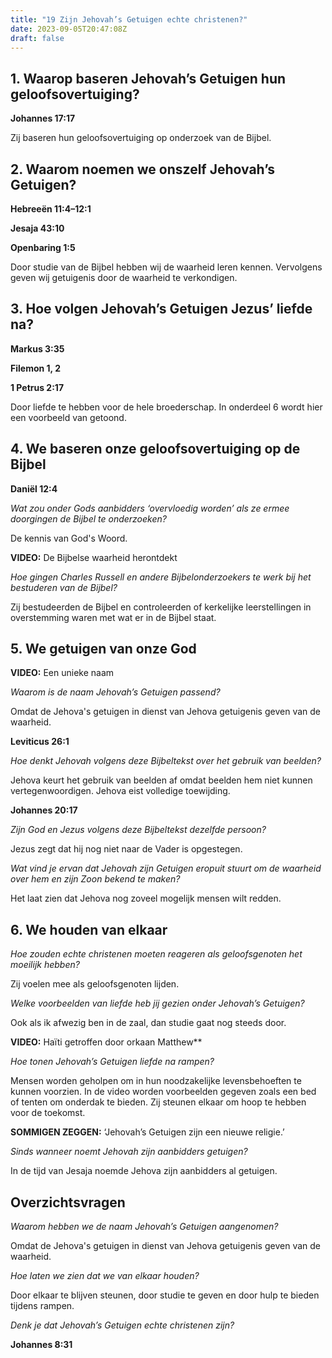 ```yaml
---
title: "19 Zijn Jehovah’s Getuigen echte christenen?"
date: 2023-09-05T20:47:08Z
draft: false
---
```


## 1. Waarop baseren Jehovah’s Getuigen hun geloofsovertuiging?

**Johannes 17:17**

Zij baseren hun geloofsovertuiging op onderzoek van de Bijbel.

## 2. Waarom noemen we onszelf Jehovah’s Getuigen?

**Hebreeën 11:4–​12:1**

**Jesaja 43:10**

**Openbaring 1:5**

Door studie van de Bijbel hebben wij de waarheid leren kennen. Vervolgens geven wij getuigenis
door de waarheid te verkondigen.

## 3. Hoe volgen Jehovah’s Getuigen Jezus’ liefde na?

**Markus 3:35**

**Filemon 1, 2**

**1 Petrus 2:17**

Door liefde te hebben voor de hele broederschap. In onderdeel 6 wordt hier een voorbeeld van getoond.

## 4. We baseren onze geloofsovertuiging op de Bijbel

**Daniël 12:4**

_Wat zou onder Gods aanbidders ‘overvloedig worden’ als ze ermee doorgingen de Bijbel te onderzoeken?_

De kennis van God's Woord.

**VIDEO:** De Bijbelse waarheid herontdekt

_Hoe gingen Charles Russell en andere Bijbelonderzoekers te werk bij het bestuderen van de Bijbel?_

Zij bestudeerden de Bijbel en controleerden of kerkelijke leerstellingen in overstemming waren met wat er
in de Bijbel staat.

## 5. We getuigen van onze God

**VIDEO:** Een unieke naam

_Waarom is de naam Jehovah’s Getuigen passend?_

Omdat de Jehova's getuigen in dienst van Jehova getuigenis geven van de waarheid.

**Leviticus 26:1**

_Hoe denkt Jehovah volgens deze Bijbeltekst over het gebruik van beelden?_

Jehova keurt het gebruik van beelden af omdat beelden hem niet kunnen vertegenwoordigen. Jehova eist
volledige toewijding.

**Johannes 20:17**

_Zijn God en Jezus volgens deze Bijbeltekst dezelfde persoon?_

Jezus zegt dat hij nog niet naar de Vader is opgestegen.

_Wat vind je ervan dat Jehovah zijn Getuigen eropuit stuurt om de waarheid over hem en zijn Zoon bekend te maken?_

Het laat zien dat Jehova nog zoveel mogelijk mensen wilt redden.

## 6. We houden van elkaar

_Hoe zouden echte christenen moeten reageren als geloofsgenoten het moeilijk hebben?_

Zij voelen mee als geloofsgenoten lijden.

_Welke voorbeelden van liefde heb jij gezien onder Jehovah’s Getuigen?_

Ook als ik afwezig ben in de zaal, dan studie gaat nog steeds door.

**VIDEO:** Haïti getroffen door orkaan Matthew\*\*

_Hoe tonen Jehovah’s Getuigen liefde na rampen?_

Mensen worden geholpen om in hun noodzakelijke levensbehoeften te kunnen voorzien. In de video worden voorbeelden
gegeven zoals een bed of tenten om onderdak te bieden. Zij steunen elkaar om hoop te hebben voor de toekomst.

**SOMMIGEN ZEGGEN:** ‘Jehovah’s Getuigen zijn een nieuwe religie.’

_Sinds wanneer noemt Jehovah zijn aanbidders getuigen?_

In de tijd van Jesaja noemde Jehova zijn aanbidders al getuigen.

## Overzichtsvragen

_Waarom hebben we de naam Jehovah’s Getuigen aangenomen?_

Omdat de Jehova's getuigen in dienst van Jehova getuigenis geven van de waarheid.

_Hoe laten we zien dat we van elkaar houden?_

Door elkaar te blijven steunen, door studie te geven en door hulp te bieden tijdens rampen.

_Denk je dat Jehovah’s Getuigen echte christenen zijn?_

**Johannes 8:31**
